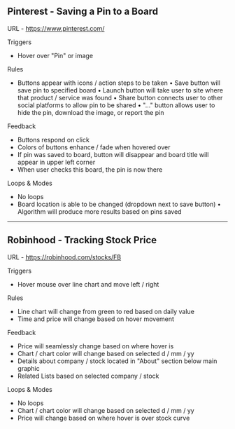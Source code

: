 Pinterest - Saving a Pin to a Board
---
URL - https://www.pinterest.com/

Triggers 
- Hover over "Pin" or image

Rules
- Buttons appear with icons / action steps to be taken
	• Save button will save pin to specified board 
	• Launch button will take user to site where that product / service was found
	• Share button connects user to other social platforms to allow pin to be shared 
	• "…" button allows user to hide the pin, download the image, or report the pin 

Feedback
- Buttons respond on click 
- Colors of buttons enhance / fade when hovered over 
- If pin was saved to board, button will disappear and board title will appear in upper left corner
- When user checks this board, the pin is now there

Loops & Modes
- No loops
- Board location is able to be changed (dropdown next to save button) 
	• Algorithm will produce more results based on pins saved 

-----

Robinhood - Tracking Stock Price 
---

URL - https://robinhood.com/stocks/FB

Triggers 
- Hover mouse over line chart and move left / right 

Rules 
- Line chart will change from green to red based on daily value
- Time and price will change based on hover movement

Feedback
- Price will seamlessly change based on where hover is 
- Chart / chart color will change based on selected d / mm / yy
- Details about company / stock located in "About" section below main graphic
- Related Lists based on selected company / stock

Loops & Modes 
- No loops
- Chart / chart color will change based on selected d / mm / yy
- Price will change based on where hover is over stock curve